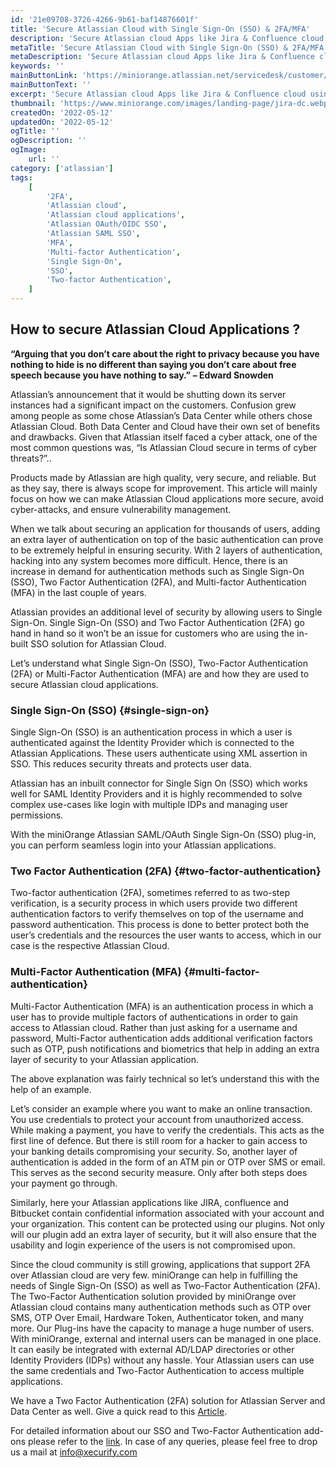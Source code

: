 ```yaml
---
id: '21e09708-3726-4266-9b61-baf14876601f'
title: 'Secure Atlassian Cloud with Single Sign-On (SSO) & 2FA/MFA'
description: 'Secure Atlassian cloud Apps like Jira & Confluence cloud using miniOrange SSO solution with additional security of Two-Factor Authentication(2FA /MFA)'
metaTitle: 'Secure Atlassian Cloud with Single Sign-On (SSO) & 2FA/MFA'
metaDescription: 'Secure Atlassian cloud Apps like Jira & Confluence cloud using miniOrange SSO solution with additional security of Two-Factor Authentication(2FA /MFA)'
keywords: ''
mainButtonLink: 'https://miniorange.atlassian.net/servicedesk/customer/portal/2/group/6/create/66'
mainButtonText: ''
excerpt: 'Secure Atlassian cloud Apps like Jira & Confluence cloud using miniOrange SSO solution with additional security of Two-Factor Authentication(2FA /MFA)'
thumbnail: 'https://www.miniorange.com/images/landing-page/jira-dc.webp'
createdOn: '2022-05-12'
updatedOn: '2022-05-12'
ogTitle: ''
ogDescription: ''
ogImage:
    url: ''
category: ['atlassian']
tags:
    [
        '2FA',
        'Atlassian cloud',
        'Atlassian cloud applications',
        'Atlassian OAuth/OIDC SSO',
        'Atlassian SAML SSO',
        'MFA',
        'Multi-factor Authentication',
        'Single Sign-On',
        'SSO',
        'Two-factor Authentication',
    ]
---
```


## How to secure Atlassian Cloud Applications ?

**“Arguing that you don’t care about the right to privacy because you have nothing to hide is no different than saying you don’t care about free speech because you have nothing to say.”**
**– Edward Snowden**

Atlassian’s announcement that it would be shutting down its server instances had a significant impact on the customers. Confusion grew among people as some chose Atlassian’s Data Center while others chose Atlassian Cloud. Both Data Center and Cloud have their own set of benefits and drawbacks. Given that Atlassian itself faced a cyber attack, one of the most common questions was, “Is Atlassian Cloud secure in terms of cyber threats?”..

Products made by Atlassian are high quality, very secure, and reliable. But as they say, there is always scope for improvement. This article will mainly focus on how we can make Atlassian Cloud applications more secure, avoid cyber-attacks, and ensure vulnerability management.

When we talk about securing an application for thousands of users, adding an extra layer of authentication on top of the basic authentication can prove to be extremely helpful in ensuring security. With 2 layers of authentication, hacking into any system becomes more difficult. Hence, there is an increase in demand for authentication methods such as Single Sign-On (SSO), Two Factor Authentication (2FA), and Multi-factor Authentication (MFA) in the last couple of years.

Atlassian provides an additional level of security by allowing users to Single Sign-On. Single Sign-On (SSO) and Two Factor Authentication (2FA) go hand in hand so it won’t be an issue for customers who are using the in-built SSO solution for Atlassian Cloud.

Let’s understand what Single Sign-On (SSO), Two-Factor Authentication (2FA) or Multi-Factor Authentication (MFA) are and how they are used to secure Atlassian cloud applications.

### Single Sign-On (SSO) {#single-sign-on}

Single Sign-On (SSO) is an authentication process in which a user is authenticated against the Identity Provider which is connected to the Atlassian Applications. These users authenticate using XML assertion in SSO. This reduces security threats and protects user data.

Atlassian has an inbuilt connector for Single Sign On (SSO) which works well for SAML Identity Providers and it is highly recommended to solve complex use-cases like login with multiple IDPs and managing user permissions.

With the miniOrange Atlassian SAML/OAuth Single Sign-On (SSO) plug-in, you can perform seamless login into your Atlassian applications.

### Two Factor Authentication (2FA) {#two-factor-authentication}

Two-factor authentication (2FA), sometimes referred to as two-step verification, is a security process in which users provide two different authentication factors to verify themselves on top of the username and password authentication. This process is done to better protect both the user’s credentials and the resources the user wants to access, which in our case is the respective Atlassian Cloud.

### Multi-Factor Authentication (MFA) {#multi-factor-authentication}

Multi-Factor Authentication (MFA) is an authentication process in which a user has to provide multiple factors of authentications in order to gain access to Atlassian cloud. Rather than just asking for a username and password, Multi-Factor authentication adds additional verification factors such as OTP, push notifications and biometrics that help in adding an extra layer of security to your Atlassian application.

The above explanation was fairly technical so let’s understand this with the help of an example.

Let’s consider an example where you want to make an online transaction. You use credentials to protect your account from unauthorized access. While making a payment, you have to verify the credentials. This acts as the first line of defence. But there is still room for a hacker to gain access to your banking details compromising your security. So, another layer of authentication is added in the form of an ATM pin or OTP over SMS or email. This serves as the second security measure. Only after both steps does your payment go through.

Similarly, here your Atlassian applications like JIRA, confluence and Bitbucket contain confidential information associated with your account and your organization. This content can be protected using our plugins. Not only will our plugin add an extra layer of security, but it will also ensure that the usability and login experience of the users is not compromised upon.

Since the cloud community is still growing, applications that support 2FA over Atlassian cloud are very few. miniOrange can help in fulfilling the needs of Single Sign-On (SSO) as well as Two-Factor Authentication (2FA). The Two-Factor Authentication solution provided by miniOrange over Atlassian cloud contains many authentication methods such as OTP over SMS, OTP Over Email, Hardware Token, Authenticator token, and many more. Our Plug-ins have the capacity to manage a huge number of users. With miniOrange, external and internal users can be managed in one place. It can easily be integrated with external AD/LDAP directories or other Identity Providers (IDPs) without any hassle. Your Atlassian users can use the same credentials and Two-Factor Authentication to access multiple applications.

We have a Two Factor Authentication (2FA) solution for Atlassian Server and Data Center as well. Give a quick read to this [Article](https://community.atlassian.com/t5/Marketplace-Apps-Integrations/Best-way-to-Secure-Your-Atlassian-Data-Center-DC/ba-p/1687486#M4645).

For detailed information about our SSO and Two-Factor Authentication add-ons please refer to the [link](https://www.miniorange.com/atlassian). In case of any queries, please feel free to drop us a mail at [info@xecurify.com](info@xecurify.com)
